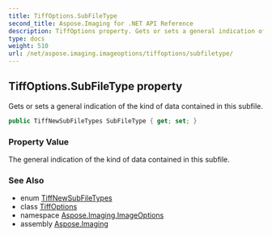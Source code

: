 ```yaml
---
title: TiffOptions.SubFileType
second_title: Aspose.Imaging for .NET API Reference
description: TiffOptions property. Gets or sets a general indication of the kind of data contained in this subfile
type: docs
weight: 510
url: /net/aspose.imaging.imageoptions/tiffoptions/subfiletype/
---
```

## TiffOptions.SubFileType property

Gets or sets a general indication of the kind of data contained in this subfile.

```csharp
public TiffNewSubFileTypes SubFileType { get; set; }
```

### Property Value

The general indication of the kind of data contained in this subfile.

### See Also

* enum [TiffNewSubFileTypes](../../../aspose.imaging.fileformats.tiff.enums/tiffnewsubfiletypes/)
* class [TiffOptions](../)
* namespace [Aspose.Imaging.ImageOptions](../../tiffoptions/)
* assembly [Aspose.Imaging](../../../)


